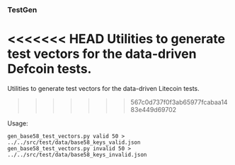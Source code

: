 ### TestGen ###

<<<<<<< HEAD
Utilities to generate test vectors for the data-driven Defcoin tests.
=======
Utilities to generate test vectors for the data-driven Litecoin tests.
>>>>>>> 567c0d737f0f3ab65977fcabaa1483e449d69702

Usage: 

    gen_base58_test_vectors.py valid 50 > ../../src/test/data/base58_keys_valid.json
    gen_base58_test_vectors.py invalid 50 > ../../src/test/data/base58_keys_invalid.json